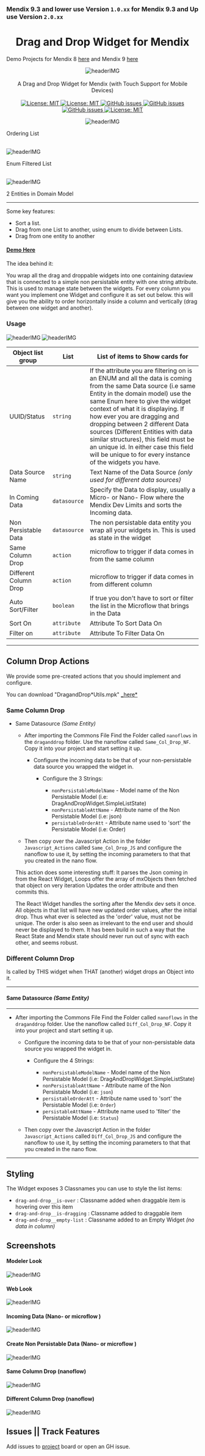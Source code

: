 ### Mendix 9.3 and lower use Version `1.0.xx` for Mendix 9.3 and Up use Version `2.0.xx`

<h1 align="center">Drag and Drop Widget for Mendix</h1>

Demo Projects for Mendix 8
[here](https://github.com/mendixlabs/app-services-components/packages/web-widgets/drag-and-drop-widget/testProjects/Dnd_8_Demo.mpk)
and Mendix 9
[here](https://github.com/mendixlabs/app-services-components/packages/web-widgets/drag-and-drop-widget/testProjects/Dnd_9_Demo.mpk)

<p align="center">
    <img  align="center" alt="headerIMG" src="https://raw.githubusercontent.com/ahwelgemoed/drag-and-drop-mendix-widget/main/assets/dnd.png" target="_blank" />
    <br>
    <br>
   A Drag and Drop Widget for Mendix (with Touch Support for Mobile Devices)
    <br>
    <br>
  <a href="">
    <img alt="License: MIT" src="https://img.shields.io/badge/Status-Production-blue" target="_blank" />
  </a>
  <a href="">
    <img alt="License: MIT" src="https://img.shields.io/github/issues/ahwelgemoed/drag-and-drop-mendix-widget" target="_blank" />
  </a>
  <a href="">
    <img alt="GitHub issues" src="https://img.shields.io/github/release/mendixlabs/app-services-components" target="_blank" />
  </a>
  <a href="https://appstore.home.mendix.com/link/modeler/">
    <img alt="GitHub issues" src="https://img.shields.io/badge/Studio%20version-8.12%2B-blue.svg" target="_blank" />
  </a>
  <a href="https://docs.mendix.com/developerportal/app-store/app-store-content-support">
    <img alt="GitHub issues" src="https://img.shields.io/badge/Support-Community%20(no%20active%20support)-orange.svg" target="_blank" />
  </a>
  <a href="/LICENSE">
    <img alt="License: MIT" src="https://img.shields.io/badge/license-Apache%202.0-orange.svg" target="_blank" />
  </a>
  <br>

</p>
<p align="center">
    <img  align="center" alt="headerIMG" src="https://raw.githubusercontent.com/ahwelgemoed/drag-and-drop-mendix-widget/main/assets/simpleList.gif" target="_blank" />
        <br>
        <p>Ordering List</p>
        <br>
    <img  align="center" alt="headerIMG" src="https://raw.githubusercontent.com/ahwelgemoed/drag-and-drop-mendix-widget/main/assets/widgetToWidget.gif" target="_blank" />
        <br>
        <p>Enum Filtered List</p>
        <br>
    <img  align="center" alt="headerIMG" src="https://raw.githubusercontent.com/ahwelgemoed/drag-and-drop-mendix-widget/main/assets/2ds.gif" target="_blank" />
        <br>
        <p>2 Entities in Domain Model</p>
        <hr>
</p>

Some key features:

-   Sort a list.
-   Drag from one List to another, using enum to divide between Lists.
-   Drag from one entity to another

#### [Demo Here](https://widgetcommonsappservices-sandbox.mxapps.io/index.html?profile=Responsive)

The idea behind it:

You wrap all the drag and droppable widgets into one containing dataview that is connected to a simple non persistable
entity with one string attribute. This is used to manage state between the widgets. For every column you want you
implement one Widget and configure it as set out below. this will give you the ability to order horizontally inside a
column and vertically (drag between one widget and another).

<p align="center">
<h3>Usage</h3>
 <img  align="center" alt="headerIMG" src="https://raw.githubusercontent.com/ahwelgemoed/drag-and-drop-mendix-widget/main/assets/p1.png" target="_blank" />
 <img  align="center" alt="headerIMG" src="https://raw.githubusercontent.com/ahwelgemoed/drag-and-drop-mendix-widget/main/assets/p2.png" target="_blank" />
</p>

| Object list group     | List         | List of items to Show cards for                                                                                                                                                                                                                                                                                                                                                                                                                                                |
| --------------------- | ------------ | ------------------------------------------------------------------------------------------------------------------------------------------------------------------------------------------------------------------------------------------------------------------------------------------------------------------------------------------------------------------------------------------------------------------------------------------------------------------------------ |
| UUID/Status           | `string`     | If the attribute you are filtering on is an ENUM and all the data is coming from the same Data source (i.e same Entity in the domain model) use the same Enum here to give the widget context of what it is displaying. If how ever you are dragging and dropping between 2 different Data sources (Different Entities with data similar structures), this field must be an unique id. In either case this field will be unique to for every instance of the widgets you have. |
| Data Source Name      | `string`     | Text Name of the Data Source _(only used for different data sources)_                                                                                                                                                                                                                                                                                                                                                                                                          |
| In Coming Data        | `datasource` | Specify the Data to display, usually a Micro- or Nano- Flow where the Mendix Dev Limits and sorts the Incoming data.                                                                                                                                                                                                                                                                                                                                                           |
| Non Persistable Data  | `datasource` | The non persistable data entity you wrap all your widgets in. This is used as state in the widget                                                                                                                                                                                                                                                                                                                                                                              |
| Same Column Drop      | `action`     | microflow to trigger if data comes in from the same column                                                                                                                                                                                                                                                                                                                                                                                                                     |
| Different Column Drop | `action`     | microflow to trigger if data comes in from different column                                                                                                                                                                                                                                                                                                                                                                                                                    |
| Auto Sort/Filter      | `boolean`    | If true you don't have to sort or filter the list in the Microflow that brings in the Data                                                                                                                                                                                                                                                                                                                                                                                     |
| Sort On               | `attribute`  | Attribute To Sort Data On                                                                                                                                                                                                                                                                                                                                                                                                                                                      |
| Filter on             | `attribute`  | Attribute To Filter Data On                                                                                                                                                                                                                                                                                                                                                                                                                                                    |

---

## Column Drop Actions

We provide some pre-created actions that you should implement and configure.

You can download "DragandDrop*Utils.mpk" [\_here*](https://github.com/ahwelgemoed/drag-and-drop-mendix-widget/releases)

### Same Column Drop

-   Same Datasource _(Same Entity)_

    -   After importing the Commons File Find the Folder called `nanoflows` in the `draganddrop` folder. Use the
        nanoflow called `Same_Col_Drop_NF`. Copy it into your project and start setting it up.

        -   Configure the incoming data to be that of your non-persistable data source you wrapped the widget in.

            -   Configure the 3 Strings:

                -   `nonPersistableModelName` - Model name of the Non Persistable Model (i.e:
                    DragAndDropWidget.SimpleListState)
                -   `nonPersistableAttName` - Attribute name of the Non Persistable Model (i.e: json)
                -   `persistableOrderAtt` - Attribute name used to 'sort' the Persistable Model (i.e: Order)

    -   Then copy over the Javascript Action in the folder `Javascript_Actions` called `Same_Col_Drop_JS` and configure
        the nanoflow to use it, by setting the incoming parameters to that that you created in the nano flow.

    This action does some interesting stuff: It parses the Json coming in from the React Widget, Loops offer the array
    of mxObjects then fetched that object on very iteration Updates the order attribute and then commits this.

    The React Widget handles the sorting after the Mendix dev sets it once. All objects in that list will have new
    updated order values, after the initial drop. Thus what ever is selected as the 'order' value, must not be unique.
    The order is also seen as irrelevant to the end user and should never be displayed to them. It has been build in
    such a way that the React State and Mendix state should never run out of sync with each other, and seems robust.

### Different Column Drop

Is called by THIS widget when THAT (another) widget drops an Object into it.

---

#### Same Datasource _(Same Entity)_

---

-   After importing the Commons File Find the Folder called `nanoflows` in the `draganddrop` folder. Use the nanoflow
    called `Diff_Col_Drop_NF`. Copy it into your project and start setting it up.

    -   Configure the incoming data to be that of your non-persistable data source you wrapped the widget in.

        -   Configure the 4 Strings:

            -   `nonPersistableModelName` - Model name of the Non Persistable Model (i.e:
                DragAndDropWidget.SimpleListState)
            -   `nonPersistableAttName` - Attribute name of the Non Persistable Model (i.e: `json`)
            -   `persistableOrderAtt` - Attribute name used to 'sort' the Persistable Model (i.e: `Order`)
            -   `persistableAttName` - Attribute name used to 'filter' the Persistable Model (i.e: `Status`)

    -   Then copy over the Javascript Action in the folder `Javascript_Actions` called `Diff_Col_Drop_JS` and configure
        the nanoflow to use it, by setting the incoming parameters to that that you created in the nano flow.

---

## Styling

The Widget exposes 3 Classnames you can use to style the list items:

-   `drag-and-drop__is-over` : Classname added when draggable item is hovering over this item
-   `drag-and-drop__is-dragging` : Classname added to draggable item
-   `drag-and-drop__empty-list` : Classname added to an Empty Widget _(no data in column)_

## Screenshots

<p align="center">
 <h4>Modeler Look</h4>
 <img  align="center" alt="headerIMG" src="https://raw.githubusercontent.com/ahwelgemoed/drag-and-drop-mendix-widget/main/assets/mxOverview.png" target="_blank" />
 <br>
 <h4>Web Look</h4>
 <img  align="center" alt="headerIMG" src="https://raw.githubusercontent.com/ahwelgemoed/drag-and-drop-mendix-widget/main/assets/widgetToWidget.gif" target="_blank" />
 <h4>Incoming Data (Nano- or microflow )</h4>
 <img  align="center" alt="headerIMG" src="https://raw.githubusercontent.com/ahwelgemoed/drag-and-drop-mendix-widget/main/assets/get_mf.png" target="_blank" />
 <h4>Create Non Persistable Data (Nano- or microflow )</h4>
 <img  align="center" alt="headerIMG" src="https://raw.githubusercontent.com/ahwelgemoed/drag-and-drop-mendix-widget/main/assets/non_state.png" target="_blank" />
 <h4>Same Column Drop (nanoflow)</h4>
 <img  align="center" alt="headerIMG" src="https://raw.githubusercontent.com/ahwelgemoed/drag-and-drop-mendix-widget/main/assets/Same_Col_Drop_NF.png" target="_blank" />
 <h4>Different Column Drop (nanoflow)</h4>
 <img  align="center" alt="headerIMG" src="https://raw.githubusercontent.com/ahwelgemoed/drag-and-drop-mendix-widget/main/assets/Diff_Col_Drop_NF.png" target="_blank" />
</p>

## Issues || Track Features

Add issues to [project](https://github.com/mendixlabs/app-services-components/issues) board or open an GH issue.
